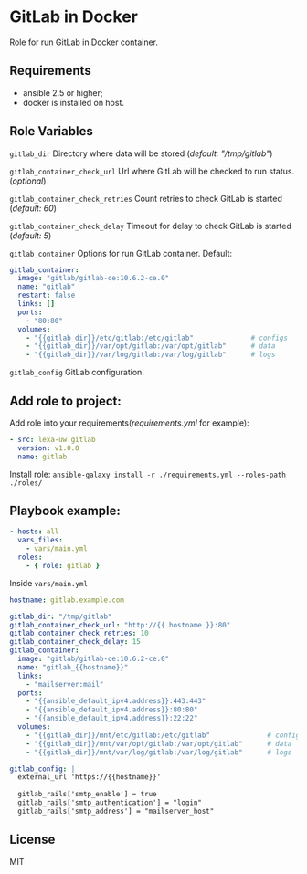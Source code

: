 GitLab in Docker
=========

Role for run GitLab in Docker container.

Requirements
------------

- ansible 2.5 or higher;
- docker is installed on host.

Role Variables
--------------
`gitlab_dir`
Directory where data will be stored (_default: "/tmp/gitlab"_)

`gitlab_container_check_url`
Url where GitLab will be checked to run status. (_optional_)

`gitlab_container_check_retries`
Count retries to check GitLab is started (_default: 60_)

`gitlab_container_check_delay`
Timeout for delay to check GitLab is started (_default: 5_)

`gitlab_container`
Options for run GitLab container. Default:
```yaml
gitlab_container:
  image: "gitlab/gitlab-ce:10.6.2-ce.0"
  name: "gitlab"
  restart: false
  links: []
  ports:
    - "80:80"
  volumes:
    - "{{gitlab_dir}}/etc/gitlab:/etc/gitlab"              # configs
    - "{{gitlab_dir}}/var/opt/gitlab:/var/opt/gitlab"      # data
    - "{{gitlab_dir}}/var/log/gitlab:/var/log/gitlab"      # logs
```

`gitlab_config`
GitLab configuration.

Add role to project:
----------------
Add role into your requirements(_requirements.yml_ for example):
```yaml
- src: lexa-uw.gitlab
  version: v1.0.0
  name: gitlab
```

Install role: `ansible-galaxy install -r ./requirements.yml --roles-path ./roles/`

Playbook example:
----------------

```yaml
- hosts: all
  vars_files:
    - vars/main.yml
  roles:
    - { role: gitlab }
```

Inside `vars/main.yml`
```yaml
hostname: gitlab.example.com

gitlab_dir: "/tmp/gitlab"
gitlab_container_check_url: "http://{{ hostname }}:80"
gitlab_container_check_retries: 10
gitlab_container_check_delay: 15
gitlab_container:
  image: "gitlab/gitlab-ce:10.6.2-ce.0"
  name: "gitlab_{{hostname}}"
  links:
    - "mailserver:mail"
  ports:
    - "{{ansible_default_ipv4.address}}:443:443"
    - "{{ansible_default_ipv4.address}}:80:80"
    - "{{ansible_default_ipv4.address}}:22:22"
  volumes:
    - "{{gitlab_dir}}/mnt/etc/gitlab:/etc/gitlab"              # configs
    - "{{gitlab_dir}}/mnt/var/opt/gitlab:/var/opt/gitlab"      # data
    - "{{gitlab_dir}}/mnt/var/log/gitlab:/var/log/gitlab"      # logs

gitlab_config: |
  external_url 'https://{{hostname}}'
  
  gitlab_rails['smtp_enable'] = true
  gitlab_rails['smtp_authentication'] = "login"
  gitlab_rails['smtp_address'] = "mailserver_host"
```

License
-------

MIT
